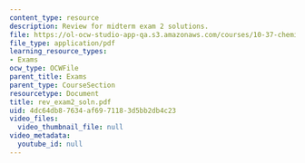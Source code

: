 ```yaml
---
content_type: resource
description: Review for midterm exam 2 solutions.
file: https://ol-ocw-studio-app-qa.s3.amazonaws.com/courses/10-37-chemical-and-biological-reaction-engineering-spring-2007/4dc64db87634af6971183d5bb2db4c23_rev_exam2_soln.pdf
file_type: application/pdf
learning_resource_types:
- Exams
ocw_type: OCWFile
parent_title: Exams
parent_type: CourseSection
resourcetype: Document
title: rev_exam2_soln.pdf
uid: 4dc64db8-7634-af69-7118-3d5bb2db4c23
video_files:
  video_thumbnail_file: null
video_metadata:
  youtube_id: null
---
```

